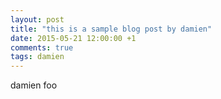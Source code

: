 ```yaml
---
layout: post
title: "this is a sample blog post by damien"
date: 2015-05-21 12:00:00 +1
comments: true
tags: damien
---
```


damien foo
